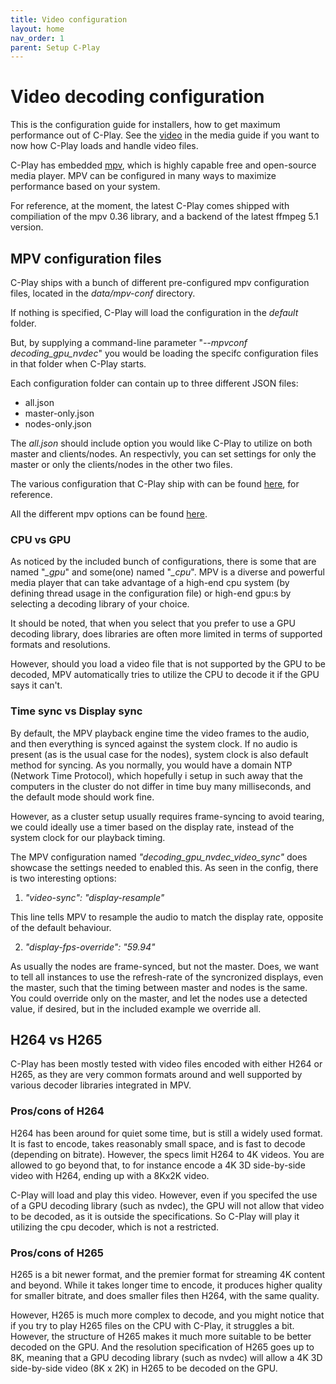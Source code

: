 ```yaml
---
title: Video configuration
layout: home
nav_order: 1
parent: Setup C-Play
---
```


# Video decoding configuration

This is the configuration guide for installers, how to get maximum performance out of C-Play. See the [video](../media/video) in the media guide if you want to now how C-Play loads and handle video files.

C-Play has embedded [mpv](https://mpv.io/), which is highly capable free and open-source media player. MPV can be configured in many ways to maximize performance based on your system.

For reference, at the moment, the latest C-Play comes shipped with compiliation of the mpv 0.36 library, and a backend of the latest ffmpeg 5.1 version.

## MPV configuration files

C-Play ships with a bunch of different pre-configured mpv configuration files, located in the *data/mpv-conf* directory.

If nothing is specified, C-Play will load the configuration in the *default* folder.

But, by supplying a command-line parameter "*--mpvconf decoding_gpu_nvdec*" you would be loading the specifc configuration files in that folder when C-Play starts.

Each configuration folder can contain up to three different JSON files:

* all.json
* master-only.json
* nodes-only.json

The *all.json* should include option you would like C-Play to utilize on both master and clients/nodes. An respectivly, you can set settings for only the master or only the clients/nodes in the other two files.

The various configuration that C-Play ship with can be found [here](https://github.com/c-toolbox/C-Play/tree/master/data/mpv-conf), for reference.

All the different mpv options can be found [here](https://mpv.io/manual/stable/).

### CPU vs GPU

As noticed by the included bunch of configurations, there is some that are named "*_gpu*" and some(one) named "*_cpu*". MPV is a diverse and powerful media player that can take advantage of a high-end cpu system (by defining thread usage in the configuration file) or high-end gpu:s by selecting a decoding library of your choice.

It should be noted, that when you select that you prefer to use a GPU decoding library, does libraries are often more limited in terms of supported formats and resolutions.

However, should you load a video file that is not supported by the GPU to be decoded, MPV automatically tries to utilize the CPU to decode it if the GPU says it can't.

### Time sync vs Display sync

By default, the MPV playback engine time the video frames to the audio, and then everything is synced against the system clock. If no audio is present (as is the usual case for the nodes), system clock is also default method for syncing. As you normally, you would have a domain NTP (Network Time Protocol), which hopefully i setup in such away that the computers in the cluster do not differ in time buy many milliseconds, and the default mode should work fine.

However, as a cluster setup usually requires frame-syncing to avoid tearing, we could ideally use a timer based on the display rate, instead of the system clock for our playback timing.

The MPV configuration named *"decoding_gpu_nvdec_video_sync"* does showcase the settings needed to enabled this. As seen in the config, there is two interesting options: 

1) *"video-sync": "display-resample"*

This line tells MPV to resample the audio to match the display rate, opposite of the default behaviour.

2) *"display-fps-override": "59.94"*

As usually the nodes are frame-synced, but not the master. Does, we want to tell all instances to use the refresh-rate of the syncronized displays, even the master, such that the timing between master and nodes is the same. You could override only on the master, and let the nodes use a detected value, if desired, but in the included example we override all.
 
## H264 vs H265

C-Play has been mostly tested with video files encoded with either H264 or H265, as they are very common formats around and well supported by various decoder libraries integrated in MPV.

### Pros/cons of H264

H264 has been around for quiet some time, but is still a widely used format. It is fast to encode, takes reasonably small space, and is fast to decode (depending on bitrate).
However, the specs limit H264 to 4K videos. You are allowed to go beyond that, to for instance encode a 4K 3D side-by-side video with H264, ending up with a 8Kx2K video.

C-Play will load and play this video. However, even if you specifed the use of a GPU decoding library (such as nvdec), the GPU will not allow that video to be decoded, as it is outside the specifications. So C-Play will play it utilizing the cpu decoder, which is not a restricted.

### Pros/cons of H265

H265 is a bit newer format, and the premier format for streaming 4K content and beyond. While it takes longer time to encode, it produces higher quality for smaller bitrate, and does smaller files then H264, with the same quality.

However, H265 is much more complex to decode, and you might notice that if you try to play H265 files on the CPU with C-Play, it struggles a bit. However, the structure of H265 makes it much more suitable to be better decoded on the GPU. And the resolution specification of H265 goes up to 8K, meaning that a GPU decoding library (such as nvdec) will allow a 4K 3D side-by-side video (8K x 2K) in H265 to be decoded on the GPU.